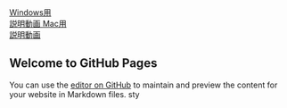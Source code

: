 <div id="winmac">
    <a href="https://oit-pc.github.io/pc/windows.html" id="win">
    Windows用<br>説明動画
    </a>
    <a href="https://oit-pc.github.io/pc/mac.html" id="mac">
    Mac用<br>説明動画
    </a>
</div>


## Welcome to GitHub Pages

You can use the [editor on GitHub](https://github.com/programmingrooms/githubpage/edit/gh-pages/index.md) to maintain and preview the content for your website in Markdown files.
sty



